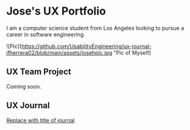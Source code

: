 # Jose's UX Portfolio

I am a computer science student from Los Angeles looking to pursue a career in software engineering. 

![Pic](https://github.com/UsabilityEngineering/ux-journal-jfherrera02/blob/main/assets/josehpic.jpg "Pic of Myself)

## UX Team Project

Coming soon.

## UX Journal

[Replace with title of journal](j01/)

